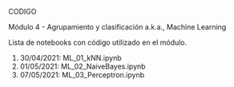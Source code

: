 CODIGO

Módulo 4 - Agrupamiento y clasificación
a.k.a., Machine Learning

Lista de notebooks con código utilizado en el módulo.


 1) 30/04/2021: ML_01_kNN.ipynb
 2) 01/05/2021: ML_02_NaiveBayes.ipynb
 3) 07/05/2021: ML_03_Perceptron.ipynb
